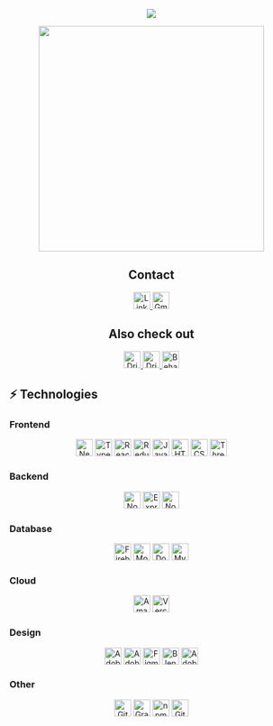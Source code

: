 <!--💬GREETINGSTITLE / 🌐WEBSITE: https://github.com/denvercoder1/readme-typing-svg -->
<p align="center">
  <img src="https://readme-typing-svg.herokuapp.com?font=Orbitron&size=40&color=%2379A500&height=67&duration=3000&center=true&lines=%F0%9F%85%B6%F0%9F%86%81%F0%9F%85%B4%F0%9F%85%B4%F0%9F%86%83%F0%9F%85%B8%F0%9F%85%BD%F0%9F%85%B6%F0%9F%86%82">
</p>

<!--🖼️RICK-->
<p align="center">
  <div align="center"> 
    <img src="https://c.tenor.com/p7IgwS17V0sAAAAC/rtj-rick-and-morty.gif" width="400">
  </div>
</p>

<div align="center">
  <h2>Contact</h2>
</div>

<div align="center">
  <a href="https://www.linkedin.com/in/demetre-turabelidze/" target="_blank">
    <img src="https://img.shields.io/badge/LinkedIn-0077B5?style=for-the-badge&logo=linkedin&logoColor=white" alt="LinkedIn" height="30" />
  </a>
  
  <a href="mailto:turabelidze.demetre@gmail.com" target="_blank">
    <img src="https://img.shields.io/badge/Gmail-D14836?style=for-the-badge&logo=gmail&logoColor=white" alt="Gmail" height="30" />
  </a>
</div>

<div align="center">
  <h2>Also check out</h2>
</div>

<div align="center">
  <a href="https://zedysh.myportfolio.com/" target="_blank">
    <img src="https://img.shields.io/badge/My Art Portfolio-white?style=for-the-badge" alt="Dribbble" height="30" />
  </a>
  
  <a href="https://dribbble.com/zedysh" target="_blank">
    <img src="https://img.shields.io/badge/Dribbble-EA4C89?style=for-the-badge&logo=dribbble&logoColor=white" alt="Dribbble" height="30" />
  </a>
  
  <a href="https://www.behance.net/zedysh" target="_blank">
    <img src="https://img.shields.io/badge/Behance-0054F7?style=for-the-badge&logo=behance&logoColor=white" alt="Behance" height="30" />
  </a>
</div>

<!-- Freelancing links
<div align="center">
  <a href="" target="_blank">
    <img src="https://img.shields.io/badge/UpWork-6FDA44?style=for-the-badge&logo=Upwork&logoColor=white" alt="UpWork" height="30" />
  </a>
  
  <a href="" target="_blank">
    <img src="https://img.shields.io/badge/fiverr-1DBF73?style=for-the-badge&logo=fiverr&logoColor=white" alt="Fiverr" height="30" />
  </a>
</div>
-->

## ⚡ Technologies

### Frontend

<div align="center">
  <div>  
    <img src="https://img.shields.io/badge/Next.js-000?logo=nextdotjs&logoColor=fff&style=for-the-badge" alt="Nextjs" height="30" />
    <img src="https://img.shields.io/badge/TypeScript-007ACC?style=for-the-badge&logo=typescript&logoColor=white" alt="TypeScript" height="30" />
    <img src="https://img.shields.io/badge/React-20232A?style=for-the-badge&logo=react&logoColor=61DAFB" alt="React" height="30" />
    <img src="https://img.shields.io/badge/Redux-593D88?style=for-the-badge&logo=redux&logoColor=white" alt="Redux" height="30" />
    <img src="https://img.shields.io/badge/JavaScript-F7DF1E?style=for-the-badge&logo=JavaScript&logoColor=black" alt="JavaScript" height="30" />
    <img src="https://img.shields.io/badge/HTML5-E34F26?style=for-the-badge&logo=html5&logoColor=white" alt="HTML5" height="30" />
    <img src="https://img.shields.io/badge/CSS3-1572B6?style=for-the-badge&logo=css3&logoColor=white" alt="CSS3" height="30" />
    <img src="https://img.shields.io/badge/Three.js-black?style=for-the-badge&logo=three.js&logoColor=white" alt="Threejs" height="30" />
  </div>
</div>

### Backend

<div align="center">
  <div>
    <img src="https://img.shields.io/badge/Node.js-43853D?style=for-the-badge&logo=node.js&logoColor=white" alt="Nodejs" height="30" />
    <img src="https://img.shields.io/badge/Express.js-404D59?style=for-the-badge" alt="Expressjs" height="30" />
    <img src="https://img.shields.io/badge/Nest.js-ea2845?style=for-the-badge&logo=nestjs&logoColor=white" alt="Nodejs" height="30" />
  </div>
</div>

### Database

<div align="center">
  <div>
    <img src="https://img.shields.io/badge/Firebase-black?style=for-the-badge&logo=Firebase&logoColor=F5820D" alt="Firebase" height="30" />
    <img src="https://img.shields.io/badge/MongoDB-4EA94B?style=for-the-badge&logo=mongodb&logoColor=white" alt="MongoDB" height="30" />
    <img src="https://img.shields.io/badge/docker-%230db7ed.svg?style=for-the-badge&logo=docker&logoColor=white" alt="Docker" height="30" />
    <img src="https://img.shields.io/badge/MySQL-00000F?style=for-the-badge&logo=mysql&logoColor=white" alt="MySQL" height="30" />
  </div>
</div>

### Cloud

<div align="center">
  <div>
    <img src="https://img.shields.io/badge/Amazon_AWS-FF9900?style=for-the-badge&logo=amazon-aws&logoColor=white" alt="Amazon AWS" height="30" />
    <img src="https://img.shields.io/badge/Vercel-000000?style=for-the-badge&logo=vercel&logoColor=white" alt="Vercel" height="30" />
  </div>
</div>

### Design

<div align="center">
  <div>
    <img src="https://img.shields.io/badge/Adobe%20XD-470137?style=for-the-badge&logo=Adobe%20XD&logoColor=#FF61F6" alt="AdobeXd" height="30" />
    <img src="https://img.shields.io/badge/Adobe%20Photoshop-31A8FF?style=for-the-badge&logo=Adobe%20Photoshop&logoColor=black" alt="Adobe Photoshop" height="30" />
    <img src="https://img.shields.io/badge/Figma-F24E1E?style=for-the-badge&logo=figma&logoColor=white" alt="Figma" height="30" />
    <img src="https://img.shields.io/badge/blender-%23F5792A.svg?style=for-the-badge&logo=blender&logoColor=white" alt="Blender" height="30" />
    <img src="https://img.shields.io/badge/Adobe%20Illustrator-FF9A00?style=for-the-badge&logo=adobe%20illustrator&logoColor=white" alt="Adobe Illustrator" height="30" />
  </div>
</div>

### Other

<div align="center">
  <div>
    <img src="https://img.shields.io/badge/GitHub-100000?style=for-the-badge&logo=github&logoColor=white" alt="GitHub" height="30" />
    <img src="https://img.shields.io/badge/GraphQL-E10098?style=for-the-badge&logo=graphql&logoColor=white" alt="GraphQL" height="30" />
    <img src="https://img.shields.io/badge/npm-CB3837?style=for-the-badge&logo=npm&logoColor=white" alt="npm" height="30" />
    <img src="https://img.shields.io/badge/git-black?style=for-the-badge&logo=git&logoColor=CB3837" alt="Git" height="30" />
  </div>
</div>


<!-- ![Bootstrap](https://img.shields.io/badge/-Bootstrap-563D7C?style=flat-square&logo=bootstrap)
    <img src="https://img.shields.io/badge/-Apollo%20GraphQL-311C87?style=flat-square&logo=apollo-graphql" alt="Apollo GraphQL" height="30" />

      <td><img src="https://img.shields.io/badge/-PostgreSQL-336791?style=flat-square&logo=postgresql" alt="PostgreSQL" /></td>
![ElasticSearch](https://img.shields.io/badge/-ElasticSearch-005571?style=flat-square&logo=elasticsearch)
![Redis](https://img.shields.io/badge/-Redis-black?style=flat-square&logo=Redis)
![Heroku](https://img.shields.io/badge/-Heroku-430098?style=flat-square&logo=heroku)
![DigitalOcean](https://img.shields.io/badge/-Digital%20Ocean-darkblue?style=flat-square&logo=digitalocean)
![C++](https://img.shields.io/badge/-C++-00599C?style=flat-square&logo=c)
![Java](https://img.shields.io/badge/-java-E34A86?style=flat-square&logo=java)
![Microsoft Azure](https://img.shields.io/badge/Microsoft%20Azure-232F7E?style=flat-square&logo=microsoft-azure)
![Google Cloud](https://img.shields.io/badge/Google%20Cloud-black?style=flat-square&logo=google-cloud)
![GitLab](https://img.shields.io/badge/-GitLab-FCA121?style=flat-square&logo=gitlab)
![Python](https://img.shields.io/badge/-Python-black?style=flat-square&logo=Python)
![Raspberry Pi](https://img.shields.io/badge/-Raspberry%20Pi-C51A4A?style=flat-square&logo=Raspberry-Pi) -->

